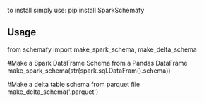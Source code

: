 to install simply use:
pip install SparkSchemafy

## Usage
from schemafy import make_spark_schema, make_delta_schema


#Make a Spark DataFrame Schema from a Pandas DataFrame
make_spark_schema(str(spark.sql.DataFram(<Pandas DataFrame>).schema))

#Make a delta table schema from parquet file
make_delta_schema('<your file>.parquet')